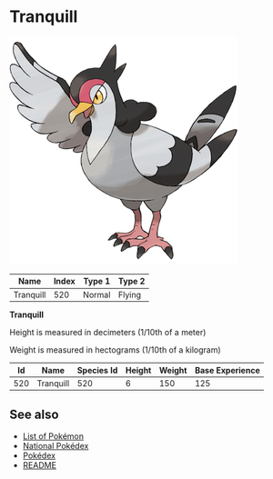 # Tranquill


![Tranquill](images/520.png)

| **Name** | **Index** | **Type 1** | **Type 2** |
|----|----|----|----|
| Tranquill | 520 | Normal | Flying  |

**Tranquill** 


Height is measured in decimeters (1/10th of a meter)

Weight is measured in hectograms (1/10th of a kilogram)

| **Id** | **Name** | **Species Id** | **Height** | **Weight** | **Base Experience** |
|--------|----------|----------------|------------|------------|---------------------|
| 520 | Tranquill | 520 | 6 | 150 | 125 |


## See also

- [List of Pokémon](../pokemon.md)
- [National Pokédex](../national_pokedex.md)
- [Pokédex](../pokedex.md)
- [README](../README.md)
